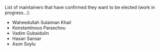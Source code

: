 List of maintainers that have confirmed they want to be elected (work in progress...):

- Waheedullah Sulaiman Khail
- Konstantinous Paraschou
- Vadim Gubaidulin
- Hasan Sansar
- Asım Soylu
